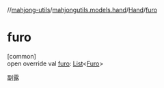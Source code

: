 //[mahjong-utils](../../../index.md)/[mahjongutils.models.hand](../index.md)/[Hand](index.md)/[furo](furo.md)

# furo

[common]\
open override val [furo](furo.md): [List](https://kotlinlang.org/api/latest/jvm/stdlib/kotlin.collections/-list/index.html)&lt;[Furo](../../mahjongutils.models/-furo/index.md)&gt;

副露
